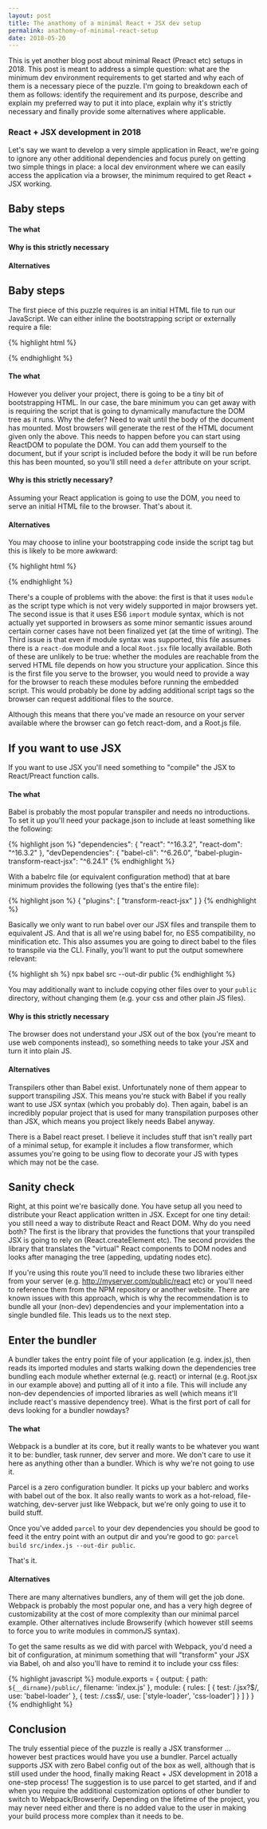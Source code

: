 ```yaml
---
layout: post
title: The anathomy of a minimal React + JSX dev setup
permalink: anathomy-of-minimal-react-setup
date: 2018-05-20
---
```


This is yet another blog post about minimal React (Preact etc) setups in 2018. This post is meant to address a simple question: what are the minimum dev environment requirements to get started and why each of them is a necessary piece of the puzzle. I'm going to breakdown each of them as follows: identify the requirement and its purpose, describe and explain my preferred way to put it into place, explain why it's strictly necessary and finally provide some alternatives where applicable.

### React + JSX development in 2018

Let's say we want to develop a very simple application in React, we're going to ignore any other additional dependencies and focus purely on getting two simple things in place: a local dev environment where we can easily access the application via a browser, the minimum required to get React + JSX working.

## Baby steps
#### The what
#### Why is this strictly necessary
#### Alternatives

## Baby steps

The first piece of this puzzle requires is an initial HTML file to run our JavaScript. We can either inline the bootstrapping script or externally require a file:

{% highlight html %}
<script type="text/javascript" src="./index.js" defer>
</script>
{% endhighlight %}

#### The what
However you deliver your project, there is going to be a tiny bit of bootstrapping HTML. In our case, the bare minimum you can get away with is requiring the script that is going to dynamically manufacture the DOM tree as it runs. Why the defer? Need to wait until the body of the document has mounted. Most browsers will generate the rest of the HTML document given only the above. This needs to happen before you can start using ReactDOM to populate the DOM. You can add them yourself to the document, but if your script is included before the body it will be run before this has been mounted, so you'll still need a `defer` attribute on your script.

#### Why is this strictly necessary?
Assuming your React application is going to use the DOM, you need to serve an initial HTML file to the browser. That's about it.

#### Alternatives
You may choose to inline your bootstrapping code inside the script tag but this is likely to be more awkward:

{% highlight html %}
<script type="module" defer>
import ReactDom from 'react-dom';
import Root from './Root.jsx';

import './root.css';

const container = document.createElement('div');
container.className = 'root';
document.body.appendChild(container);
ReactDom.render(Root(), container);
</script>
{% endhighlight %}

There's a couple of problems with the above: the first is that it uses `module` as the script type which is not very widely supported in major browsers yet. The second issue is that it uses ES6 `import` module syntax, which is not actually yet supported in browsers as some minor semantic issues around certain corner cases have not been finalized yet (at the time of writing). The Third issue is that even if module syntax was supported, this file assumes there is a `react-dom` module and a local `Root.jsx` file locally available. Both of these are unlikely to be true: whether the modules are reachable from the served HTML file depends on how you structure your application. Since this is the first file you serve to the browser, you would need to provide a way for the browser to reach these modules before running the embedded script. This would probably be done by adding additional script tags so the browser can request additional files to the source.

Although this means that there you've made an resource on your server available where the browser can go fetch react-dom, and a Root.js file.

## If you want to use JSX

If you want to use JSX you'll need something to "compile" the JSX to React/Preact function calls.

#### The what

Babel is probably the most popular transpiler and needs no introductions. To set it up you'll need your package.json to include at least something like the following:

{% highlight json %}
    "dependencies": {
        "react": "^16.3.2",
        "react-dom": "^16.3.2"
    },
    "devDependencies": {
        "babel-cli": "^6.26.0",
        "babel-plugin-transform-react-jsx": "^6.24.1"
{% endhighlight %}

With a babelrc file (or equivalent configuration method) that at bare minimum provides the following (yes that's the entire file):

{% highlight json %}
{
    "plugins": [
        "transform-react-jsx"
    ]
}
{% endhighlight %}

Basically we only want to run babel over our JSX files and transpile them to equivalent JS. And that is all we're using babel for, no ES5 compatibility, no minification etc.
This also assumes you are going to direct babel to the files to transpile via the CLI. Finally, you'll want to put the output somewhere relevant:

{% highlight sh %}
npx babel src --out-dir public
{% endhighlight %}

You may additionally want to include copying other files over to your `public` directory, without changing them (e.g. your css and other plain JS files).

#### Why is this strictly necessary

The browser does not understand your JSX out of the box (you're meant to use web components instead), so something needs to take your JSX and turn it into plain JS.

#### Alternatives

Transpilers other than Babel exist. Unfortunately none of them appear to support transpiling JSX. This means you're stuck with Babel if you really want to use JSX syntax (which you probably do). Then again, babel is an incredibly popular project that is used for many transpilation purposes other than JSX, which means you project likely needs Babel anyway.   

There is a Babel react preset. I believe it includes stuff that isn't really part of a minimal setup, for example it includes a flow transformer, which assumes you're going to be using flow to decorate your JS with types which may not be the case.

## Sanity check

Right, at this point we're basically done. You have setup all you need to distribute your React application written in JSX. Except for one tiny detail: you still need a way to distribute React and React DOM. Why do you need both? The first is the library that provides the functions that your transpiled JSX is going to rely on (React.createElement etc). The second provides the library that translates the "virtual" React components to DOM nodes and looks after managing the tree (appeding, updating nodes etc).

If you're using this route you'll need to include these two libraries either from your server (e.g. http://myserver.com/public/react etc) or you'll need to reference them from the NPM repository or another website. There are known issues with this approach, which is why the recommendation is to bundle all your (non-dev) dependencies and your implementation into a single bundled file. This leads us to the next step.

## Enter the bundler

A bundler takes the entry point file of your application (e.g. index.js), then reads its imported modules and starts walking down the dependencies tree bundling each module whether external (e.g. react) or internal (e.g. Root.jsx in our example above) and putting all of it into a file. This will include any non-dev dependencies of imported libraries as well (which means it'll include react's massive dependency tree). What is the first port of call for devs looking for a bundler nowdays?

#### The what

Webpack is a bundler at its core, but it really wants to be whatever you want it to be: bundler, task runner, dev server and more. We don't care to use it here as anything other than a bundler. Which is why we're not going to use it.

Parcel is a zero configuration bundler. It picks up your bablerc and works with babel out of the box. It also really wants to work as a hot-reload, file-watching, dev-server just like Webpack, but we're only going to use it to build stuff.

Once you've added `parcel` to your dev dependencies you should be good to feed it the entry point with an output dir and you're good to go: `parcel build src/index.js --out-dir public`.

That's it.

#### Alternatives

There are many alternatives bundlers, any of them will get the job done.
Webpack is probably the most popular one, and has a very high degree of customizability at the cost of more complexity than our minimal parcel example. Other alternatives include Browserify (which however still seems to force you to write modules in commonJS syntax).

To get the same results as we did with parcel with Webpack, you'd need a bit of configuration, at minimum something that will "transform" your JSX via Babel, oh and also you'll have to remind it to include your css files:

{% highlight javascript %}
module.exports = {
    output: {
        path: `${__dirname}/public/`,
        filename: 'index.js'
    },
    module: {
        rules: [
            {
                test: /\.jsx?$/,
                use: 'babel-loader'
            }, {
                test: /\.css$/,
                use: ['style-loader', 'css-loader']
            }
        ]
    }
}
{% endhighlight %}

## Conclusion

The truly essential piece of the puzzle is really a JSX transformer ... however best practices would have you use a bundler. Parcel actually supports JSX with zero Babel config out of the box as well, although that is still used under the hood, finally making React + JSX development in 2018 a one-step process! The suggestion is to use parcel to get started, and if and when you require the additional customization options of other bundler to switch to Webpack/Browserify. Depending on the lifetime of the project, you may never need either and there is no added value to the user in making your build process more complex than it needs to be.
